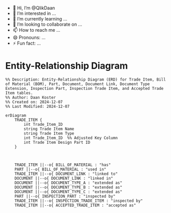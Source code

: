 - 👋 Hi, I’m @QlikDaan
- 👀 I’m interested in ...
- 🌱 I’m currently learning ...
- 💞️ I’m looking to collaborate on ...
- 📫 How to reach me ...
- 😄 Pronouns: ...
- ⚡ Fun fact: ...

<!---
QlikDaan/QlikDaan is a ✨ special ✨ repository because its `README.md` (this file) appears on your GitHub profile.
You can click the Preview link to take a look at your changes.
--->
# Entity-Relationship Diagram

```mermaid
%% Description: Entity-Relationship Diagram (ERD) for Trade Item, Bill of Material (BOM), Part, Document, Document Link, Document Type Extension, Inspection Part, Inspection Trade Item, and Accepted Trade Item tables.
%% Author: Daan Koster
%% Created on: 2024-12-07
%% Last Modified: 2024-12-07

erDiagram
    TRADE_ITEM {
        int Trade_Item_ID
        string Trade Item Name
        string Trade Item Type
        int Trade_Item_ID  %% Adjusted Key Column
        int Trade Item Design Part ID
    }

    

    TRADE_ITEM ||--o{ BILL_OF_MATERIAL : "has"
    PART ||--o{ BILL_OF_MATERIAL : "used in"
    TRADE_ITEM ||--o{ DOCUMENT_LINK : "linked to"
    DOCUMENT ||--o{ DOCUMENT_LINK : "linked in"
    DOCUMENT ||--o{ DOCUMENT_TYPE_A : "extended as"
    DOCUMENT ||--o{ DOCUMENT_TYPE_B : "extended as"
    DOCUMENT ||--o{ DOCUMENT_TYPE_C : "extended as"
    PART ||--o{ INSPECTION_PART : "inspected by"
    TRADE_ITEM ||--o{ INSPECTION_TRADE_ITEM : "inspected by"
    TRADE_ITEM ||--o{ ACCEPTED_TRADE_ITEM : "accepted as"
